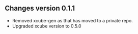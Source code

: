 ## Changes version 0.1.1

* Removed xcube-gen as that has moved to a private repo. 
* Upgraded xcube version to 0.5.0 
